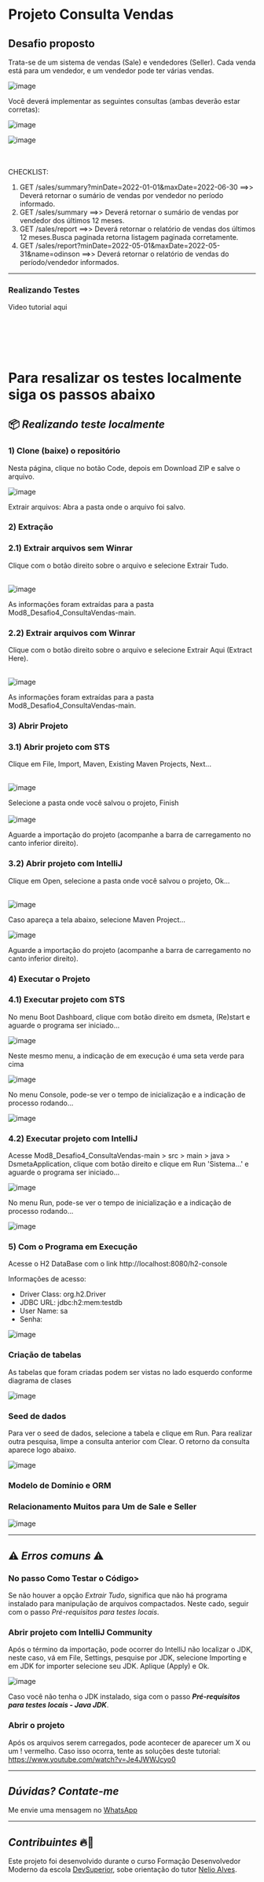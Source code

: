 # Projeto Consulta Vendas
## Desafio proposto
Trata-se de um sistema de vendas (Sale) e vendedores (Seller). Cada venda está para um vendedor, e um vendedor pode ter várias vendas.

![image](https://github.com/Tleofreitas/Mod8_Desafio4_ConsultaVendas/assets/88738577/bda87bad-c4fe-4ea1-860f-8b2f706f3895)

Você deverá implementar as seguintes consultas (ambas deverão estar corretas):

![image](https://github.com/Tleofreitas/Mod8_Desafio4_ConsultaVendas/assets/88738577/90e60801-c396-4932-8342-2370ef936bac)

![image](https://github.com/Tleofreitas/Mod8_Desafio4_ConsultaVendas/assets/88738577/9eef3ed3-60d5-474a-973e-bc07f1cd4af2)

<br></br>
CHECKLIST:
1. GET /sales/summary?minDate=2022-01-01&maxDate=2022-06-30 ==>> Deverá retornar o sumário de vendas por vendedor no período informado.
2. GET /sales/summary ==>> Deverá retornar o sumário de vendas por vendedor dos últimos 12 meses.
3. GET /sales/report ==>> Deverá retornar o relatório de vendas dos últimos 12 meses.Busca paginada retorna listagem paginada corretamente.
4. GET /sales/report?minDate=2022-05-01&maxDate=2022-05-31&name=odinson ==>> Deverá retornar o relatório de vendas do período/vendedor informados.

---
### Realizando Testes
Video tutorial aqui

<br></br>
---
# Para resalizar os testes localmente siga os passos abaixo
## 📦️ *Realizando teste localmente*
### 1) Clone (baixe) o repositório

Nesta página, clique no botão Code, depois em Download ZIP e salve o arquivo.

![image](https://github.com/Tleofreitas/Mod8_SistemaDeEvento/assets/88738577/193577b7-e1a8-4b2c-a80c-b6363a6bed12)

Extrair arquivos: Abra a pasta onde o arquivo foi salvo.

### 2) Extração
### 2.1) Extrair arquivos sem Winrar
Clique com o botão direito sobre o arquivo e selecione Extrair Tudo.
<br></br>

![image](https://github.com/Tleofreitas/Mod8_SistemaDeEvento/assets/88738577/03075095-3752-4ce1-83aa-dfda9e738466)

As informações foram extraídas para a pasta Mod8_Desafio4_ConsultaVendas-main.

### 2.2) Extrair arquivos com Winrar
Clique com o botão direito sobre o arquivo e selecione Extrair Aqui (Extract Here).
<br></br>

![image](https://github.com/Tleofreitas/Mod8_SistemaDeEvento/assets/88738577/6331c260-b1a5-4fc6-84e8-a383a8dadcf3)

As informações foram extraídas para a pasta Mod8_Desafio4_ConsultaVendas-main.

### 3) Abrir Projeto
### 3.1) Abrir projeto com STS
Clique em File, Import, Maven, Existing Maven Projects, Next...
<br></br>

![image](https://github.com/Tleofreitas/Mod8_SistemaDeEvento/assets/88738577/31ff2aae-32fb-44e2-944b-421516888f78)

Selecione a pasta onde você salvou o projeto, Finish
<br></br>
![image](https://github.com/Tleofreitas/Mod8_SistemaDeEvento/assets/88738577/94f03e9f-7468-432a-bfc4-c063ba5d2661)

Aguarde a importação do projeto (acompanhe a barra de carregamento no canto inferior direito).

### 3.2) Abrir projeto com IntelliJ
Clique em Open, selecione a pasta onde você salvou o projeto, Ok...
<br></br>

![image](https://github.com/Tleofreitas/Mod8_SistemaDeEvento/assets/88738577/42c768dd-e2d0-4b83-aeb2-9f0d1b74cf00)

Caso apareça a tela abaixo, selecione Maven Project...

![image](https://github.com/Tleofreitas/Mod8_SistemaDeEvento/assets/88738577/78d9394f-3a72-48db-bd6b-887931ee1537)

Aguarde a importação do projeto (acompanhe a barra de carregamento no canto inferior direito).

### 4) Executar o Projeto
### 4.1) Executar projeto com STS
No menu Boot Dashboard, clique com botão direito em dsmeta, (Re)start e aguarde o programa ser iniciado...

![image](https://github.com/Tleofreitas/Mod8_SistemaDeEvento/assets/88738577/32f2e54f-d599-421f-a3d7-996015c5f1e5)

Neste mesmo menu, a indicação de em execução é uma seta verde para cima

![image](https://github.com/Tleofreitas/Mod8_SistemaDeEvento/assets/88738577/61604bf0-1b70-4eef-a191-586cc54e17a6)

No menu Console, pode-se ver o tempo de inicialização e a indicação de processo rodando...

![image](https://github.com/Tleofreitas/Mod8_SistemaDeEvento/assets/88738577/0cd3e4bf-6d7e-4704-8da3-3d94793d5cdd)

### 4.2) Executar projeto com IntelliJ
Acesse Mod8_Desafio4_ConsultaVendas-main > src > main > java > DsmetaApplication, clique com botão direito e clique em Run 'Sistema...' e aguarde o programa ser iniciado...

![image](https://github.com/Tleofreitas/Mod8_SistemaDeEvento/assets/88738577/3394cfa6-2a32-48fa-9c44-186b998c255f)

No menu Run, pode-se ver o tempo de inicialização e a indicação de processo rodando...

![image](https://github.com/Tleofreitas/Mod8_SistemaDeEvento/assets/88738577/e42bb25a-a81d-4c80-8cb1-98c625535218)

### 5) Com o Programa em Execução
Acesse o H2 DataBase com o link http://localhost:8080/h2-console

Informações de acesso:
- Driver Class: org.h2.Driver
- JDBC URL: jdbc:h2:mem:testdb
- User Name: sa
- Senha:

![image](https://github.com/Tleofreitas/Mod8_SistemaDeEvento/assets/88738577/4ee2657b-ada6-46a9-b782-889ac83f75f1)

### Criação de tabelas
As tabelas que foram criadas podem ser vistas no lado esquerdo conforme diagrama de clases

![image](https://github.com/Tleofreitas/Mod8_Desafio4_ConsultaVendas/assets/88738577/fb170c33-81fa-4fd6-a3e6-56f7a34debb2)

### Seed de dados
Para ver o seed de dados, selecione a tabela e clique em Run. Para realizar outra pesquisa, limpe a consulta anterior com Clear. O retorno da consulta aparece logo abaixo.

![image](https://github.com/Tleofreitas/Mod8_Desafio4_ConsultaVendas/assets/88738577/f09a4ea0-3d76-4e09-ad19-6b22c930a701)

### Modelo de Domínio e ORM
### Relacionamento Muitos para Um de Sale e Seller
![image](https://github.com/Tleofreitas/Mod8_Desafio4_ConsultaVendas/assets/88738577/ad61cc9a-fca7-452e-bb8e-818beedcb4da)

---
## ⚠️ *Erros comuns* ⚠️
### No passo Como Testar o Código>
Se não houver a opção *Extrair Tudo*, significa que não há programa instalado para manipulação de arquivos compactados.
Neste cado, seguir com o passo *Pré-requisitos para testes locais*.

### Abrir projeto com IntelliJ Community
Após o término da importação, pode ocorrer do IntelliJ não localizar o JDK, neste caso, vá em File, Settings, pesquise por JDK, selecione Importing e em JDK for importer selecione seu JDK. Aplique (Apply) e Ok.

![image](https://github.com/Tleofreitas/Mod8_SistemaDeEvento/assets/88738577/93b85b1c-8515-470f-bc40-b7ae460fbb24)

Caso você não tenha o JDK instalado, siga com o passo <i><b>Pré-requisitos para testes locais - Java JDK</b></i>.

### Abrir o projeto
Após os arquivos serem carregados, pode acontecer de aparecer um X ou um ! vermelho. Caso isso ocorra, tente as soluções deste
tutorial: https://www.youtube.com/watch?v=Je4JWWJcyo0

---
## *Dúvidas? Contate-me*
Me envie uma mensagem no [WhatsApp](https://api.whatsapp.com/send?phone=5511951221949)

---
## *Contribuintes* 🔥👊
Este projeto foi desenvolvido durante o curso Formação Desenvolvedor Moderno da escola [DevSuperior](https://devsuperior.com.br), sobe orientação do tutor [Nelio Alves](https://www.linkedin.com/in/nelio-alves/?originalSubdomain=br).
